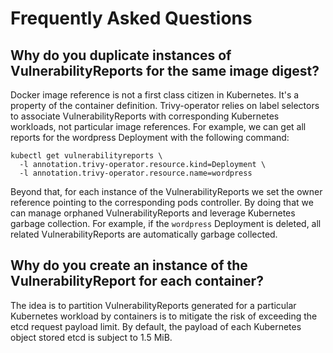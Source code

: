 # Frequently Asked Questions

## Why do you duplicate instances of VulnerabilityReports for the same image digest?

Docker image reference is not a first class citizen in Kubernetes. It's a
property of the container definition. Trivy-operator relies on label selectors to
associate VulnerabilityReports with corresponding Kubernetes workloads, not
particular image references. For example, we can get all reports for the
wordpress Deployment with the following command:

```text
kubectl get vulnerabilityreports \
  -l annotation.trivy-operator.resource.kind=Deployment \
  -l annotation.trivy-operator.resource.name=wordpress
```

Beyond that, for each instance of the VulnerabilityReports we set the owner
reference pointing to the corresponding pods controller. By doing that we can
manage orphaned VulnerabilityReports and leverage Kubernetes garbage collection.
For example, if the `wordpress` Deployment is deleted, all related
VulnerabilityReports are automatically garbage collected.

## Why do you create an instance of the VulnerabilityReport for each container?
The idea is to partition VulnerabilityReports generated for a particular
Kubernetes workload by containers is to mitigate the risk of exceeding the etcd
request payload limit. By default, the payload of each Kubernetes object stored
etcd is subject to 1.5 MiB.


